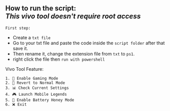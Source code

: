 **How to run the script:**  
*This vivo tool doesn't require root access*
---
`First step:`   
- Create a `txt file`  
- Go to your txt file and paste the code inside the `script folder` after that save it.  
- Then rename it, change the extension file from `txt` to `ps1`.
- right click the file then `run with powershell`  

Vivo Tool Feature:
```
1. 🚀 Enable Gaming Mode
2. 🧹 Revert to Normal Mode
3. 📊 Check Current Settings
4. 🎮 Launch Mobile Legends
5. 🐝 Enable Battery Honey Mode
6. ❌ Exit
```

